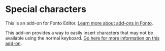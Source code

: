 # Special characters

This is an add-on for Fonto Editor. [Learn more about add-ons in Fonto](https://documentation.fontoxml.com/latest/add-ons-56fcb6851ff4).

This add-on provides a way to easily insert characters that may not be available using the normal keyboard. [Go here for more information on this add-on](https://documentation.fontoxml.com/latest/special-characters-6d4ff0ebbc55).

